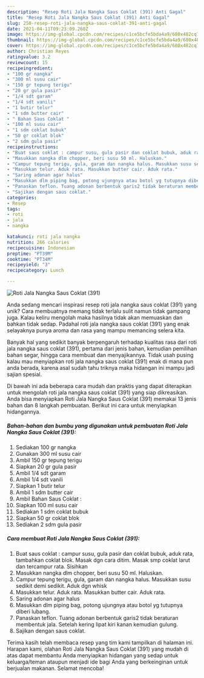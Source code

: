 ```yaml
---
description: "Resep Roti Jala Nangka Saus Coklat (391) Anti Gagal"
title: "Resep Roti Jala Nangka Saus Coklat (391) Anti Gagal"
slug: 250-resep-roti-jala-nangka-saus-coklat-391-anti-gagal
date: 2021-04-11T09:23:09.260Z
image: https://img-global.cpcdn.com/recipes/c1ce5bcfe5bda4a9/680x482cq70/roti-jala-nangka-saus-coklat-391-foto-resep-utama.jpg
thumbnail: https://img-global.cpcdn.com/recipes/c1ce5bcfe5bda4a9/680x482cq70/roti-jala-nangka-saus-coklat-391-foto-resep-utama.jpg
cover: https://img-global.cpcdn.com/recipes/c1ce5bcfe5bda4a9/680x482cq70/roti-jala-nangka-saus-coklat-391-foto-resep-utama.jpg
author: Christian Reyes
ratingvalue: 3.2
reviewcount: 15
recipeingredient:
- "100 gr nangka"
- "300 ml susu cair"
- "150 gr tepung terigu"
- "20 gr gula pasir"
- "1/4 sdt garam"
- "1/4 sdt vanili"
- "1 butir telur"
- "1 sdm butter cair"
- " Bahan Saus Coklat "
- "100 ml susu cair"
- "1 sdm coklat bubuk"
- "50 gr coklat blok"
- "2 sdm gula pasir"
recipeinstructions:
- "Buat saus coklat : campur susu, gula pasir dan coklat bubuk, aduk rata, tambahkan coklat blok. Masak dgn cara ditim. Masak smp coklat larut dan tercampur rata. Sisihkan"
- "Masukkan nangka dlm chopper, beri susu 50 ml. Haluskan."
- "Campur tepung terigu, gula, garam dan nangka halus. Masukkan susu sedikit demi sedikit. Aduk dgn whisk"
- "Masukkan telur. Aduk rata. Masukkan butter cair. Aduk rata."
- "Saring adonan agar halus"
- "Masukkan dlm piping bag, potong ujungnya atau botol yg tutupnya diberi lubang."
- "Panaskan teflon. Tuang adonan berbentuk garis2 tidak beraturan membentuk jala. Setelah kering lipat kiri kanan kemudian gulung."
- "Sajikan dengan saus coklat."
categories:
- Resep
tags:
- roti
- jala
- nangka

katakunci: roti jala nangka 
nutrition: 266 calories
recipecuisine: Indonesian
preptime: "PT39M"
cooktime: "PT34M"
recipeyield: "3"
recipecategory: Lunch

---
```



![Roti Jala Nangka Saus Coklat (391)](https://img-global.cpcdn.com/recipes/c1ce5bcfe5bda4a9/680x482cq70/roti-jala-nangka-saus-coklat-391-foto-resep-utama.jpg)

Anda sedang mencari inspirasi resep roti jala nangka saus coklat (391) yang unik? Cara membuatnya memang tidak terlalu sulit namun tidak gampang juga. Kalau keliru mengolah maka hasilnya tidak akan memuaskan dan bahkan tidak sedap. Padahal roti jala nangka saus coklat (391) yang enak selayaknya punya aroma dan rasa yang mampu memancing selera kita.

Banyak hal yang sedikit banyak berpengaruh terhadap kualitas rasa dari roti jala nangka saus coklat (391), pertama dari jenis bahan, kemudian pemilihan bahan segar, hingga cara membuat dan menyajikannya. Tidak usah pusing kalau mau menyiapkan roti jala nangka saus coklat (391) enak di mana pun anda berada, karena asal sudah tahu triknya maka hidangan ini mampu jadi sajian spesial.




Di bawah ini ada beberapa cara mudah dan praktis yang dapat diterapkan untuk mengolah roti jala nangka saus coklat (391) yang siap dikreasikan. Anda bisa menyiapkan Roti Jala Nangka Saus Coklat (391) memakai 13 jenis bahan dan 8 langkah pembuatan. Berikut ini cara untuk menyiapkan hidangannya.

<!--inarticleads1-->

##### Bahan-bahan dan bumbu yang digunakan untuk pembuatan Roti Jala Nangka Saus Coklat (391):

1. Sediakan 100 gr nangka
1. Gunakan 300 ml susu cair
1. Ambil 150 gr tepung terigu
1. Siapkan 20 gr gula pasir
1. Ambil 1/4 sdt garam
1. Ambil 1/4 sdt vanili
1. Siapkan 1 butir telur
1. Ambil 1 sdm butter cair
1. Ambil  Bahan Saus Coklat :
1. Siapkan 100 ml susu cair
1. Sediakan 1 sdm coklat bubuk
1. Siapkan 50 gr coklat blok
1. Sediakan 2 sdm gula pasir




<!--inarticleads2-->

##### Cara membuat Roti Jala Nangka Saus Coklat (391):

1. Buat saus coklat : campur susu, gula pasir dan coklat bubuk, aduk rata, tambahkan coklat blok. Masak dgn cara ditim. Masak smp coklat larut dan tercampur rata. Sisihkan
1. Masukkan nangka dlm chopper, beri susu 50 ml. Haluskan.
1. Campur tepung terigu, gula, garam dan nangka halus. Masukkan susu sedikit demi sedikit. Aduk dgn whisk
1. Masukkan telur. Aduk rata. Masukkan butter cair. Aduk rata.
1. Saring adonan agar halus
1. Masukkan dlm piping bag, potong ujungnya atau botol yg tutupnya diberi lubang.
1. Panaskan teflon. Tuang adonan berbentuk garis2 tidak beraturan membentuk jala. Setelah kering lipat kiri kanan kemudian gulung.
1. Sajikan dengan saus coklat.




Terima kasih telah membaca resep yang tim kami tampilkan di halaman ini. Harapan kami, olahan Roti Jala Nangka Saus Coklat (391) yang mudah di atas dapat membantu Anda menyiapkan hidangan yang sedap untuk keluarga/teman ataupun menjadi ide bagi Anda yang berkeinginan untuk berjualan makanan. Selamat mencoba!
